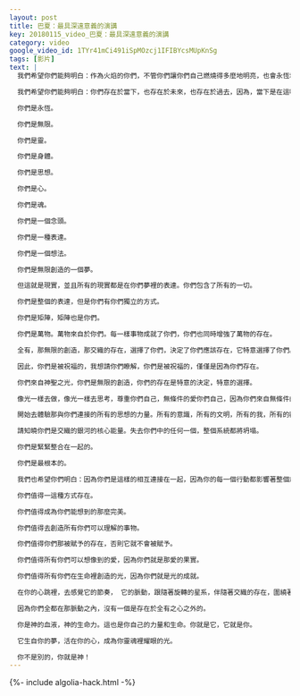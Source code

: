 ```yaml
---
layout: post
title: 巴夏：最具深遠意義的演講
key: 20180115_video_巴夏：最具深遠意義的演講
category: video
google_video_id: 1TYr41mCi491iSpMOzcj1IFIBYcsMUpKnSg
tags: [影片]
text: |
  我們希望你們能夠明白：作為火焰的你們，不管你們讓你們自己燃燒得多麼地明亮，也會永恆地燃燒下去，永不熄滅。

  我們希望你們能夠明白：你們存在於當下，也存在於未來，也存在於過去，因為，當下是在這唯一的地點的唯一的時間，是唯一的存在，永遠是這樣，永不改變。

  你們是永恆。

  你們是無限。

  你們是靈。

  你們是身體。

  你們是思想。

  你們是心。

  你們是魂。

  你們是一個念頭。

  你們是一種表達。

  你們是一個想法。

  你們是無限創造的一個夢。

  但這就是現實，並且所有的現實都是在你們夢裡的表達。你們包含了所有的一切。

  你們是整個的表達，但是你們有你們獨立的方式。

  你們是矩陣，矩陣也是你們。

  你們是萬物。萬物來自於你們。每一樣事物成就了你們，你們也同時增強了萬物的存在。

  全有，那無限的創造，那交織的存在，選擇了你們，決定了你們應該存在，它特意選擇了你們。

  因此，你們是被祝福的，我想請你們瞭解，你們是被祝福的，僅僅是因為你們存在。

  你們來自神聖之光，你們是無限的創造，你們的存在是特意的決定，特意的選擇。

  像光一樣去做，像光一樣去思考，尊重你們自己，無條件的愛你們自己，因為你們來自無條件的愛，並且你們能夠用無條件的愛，創造任何你們渴望的東西。

  開始去體驗那與你們連接的所有的思想的力量。所有的意識，所有的文明，所有的我，所有的觀念，所有的思維，所有的心，所有的魂，所有的靈都是合一，你們是它，並且你們在其浩瀚之中。

  請知曉你們是交織的銀河的核心能量。失去你們中的任何一個，整個系統都將坍塌。

  你們是緊緊整合在一起的。

  你們是最根本的。

  我們也希望你們明白：因為你們是這樣的相互連接在一起，因為你的每一個行動都影響著整個創造的總體， 所以

  你們值得一這種方式存在。

  你們值得成為你們能想到的那麼完美。

  你們值得去創造所有你們可以理解的事物。

  你們值得你們那被賦予的存在，否則它就不會被賦予。

  你們值得所有你們可以想像到的愛，因為你們就是那愛的果實。

  你們值得所有你們在生命裡創造的光，因為你們就是光的成就。

  在你的心跳裡，去感覺它的節奏， 它的脈動，跟隨著旋轉的星系，伴隨著交織的存在，圍繞著宇宙之心，沉浸於無限的創造。

  因為你們全都在那脈動之內，沒有一個是存在於全有之心之外的。

  你是神的血液，神的生命力。這也是你自己的力量和生命。你就是它，它就是你。

  它生自你的夢，活在你的心，成為你靈魂裡耀眼的光。

  你不是別的，你就是神！
---
```


{%- include algolia-hack.html -%}
